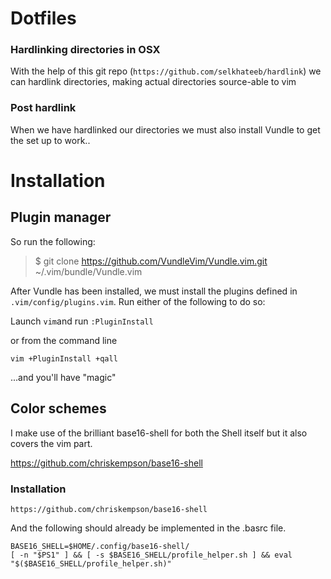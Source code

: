 # Dotfiles

### Hardlinking directories in OSX
With the help of this git repo (`https://github.com/selkhateeb/hardlink`) we
can hardlink directories, making actual directories source-able to vim

### Post hardlink
When we have hardlinked our directories we must also install Vundle to get
the set up to work..

# Installation

## Plugin manager
So run the following:
> $ git clone https://github.com/VundleVim/Vundle.vim.git ~/.vim/bundle/Vundle.vim

After Vundle has been installed, we must install the plugins defined in
`.vim/config/plugins.vim`. Run either of the following to do so:

Launch `vim`and run `:PluginInstall`

or from the command line

`vim +PluginInstall +qall`

...and you'll have "magic"

## Color schemes
I make use of the brilliant base16-shell for both the Shell itself but it also
covers the vim part.

https://github.com/chriskempson/base16-shell

### Installation

```
https://github.com/chriskempson/base16-shell
```

And the following should already be implemented in the .basrc file.

```
BASE16_SHELL=$HOME/.config/base16-shell/
[ -n "$PS1" ] && [ -s $BASE16_SHELL/profile_helper.sh ] && eval "$($BASE16_SHELL/profile_helper.sh)"
```
